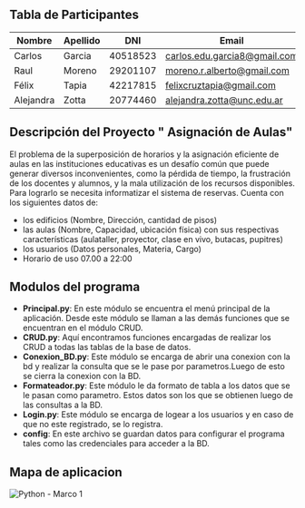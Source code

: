 ## Tabla de Participantes

| Nombre | Apellido | DNI | Email | Link_Git_Hub |
|---|---|---|---|---|
| Carlos | Garcia | 40518523 | carlos.edu.garcia8@gmail.com | https://github.com/douglasg14b |
| Raul | Moreno | 29201107 | moreno.r.alberto@gmail.com | https://github.com/morenoh149 |
| Félix | Tapia | 42217815 | felixcruztapia@gmail.com | https://github.com/FelixCBA/Ejercicio_de_clase.git |
| Alejandra | Zotta | 20774460 | alejandra.zotta@unc.edu.ar | https://github.com/alejandrazotta |

## Descripción del Proyecto " Asignación de Aulas"
El problema de la superposición de horarios y la asignación eficiente de aulas en las instituciones educativas es un desafío común que puede generar diversos inconvenientes, como la pérdida de tiempo, la frustración de los docentes y alumnos, y la mala utilización de los recursos disponibles. 
Para lograrlo  se necesita informatizar el sistema de reservas. Cuenta con los siguientes  datos de:
* los edificios (Nombre, Dirección, cantidad de pisos)
* las aulas (Nombre, Capacidad, ubicación física) con sus respectivas características (aulataller, proyector, clase en vivo, butacas, pupitres)
* los usuarios (Datos personales, Materia, Cargo)
* Horario de uso 07.00 a 22:00

## Modulos del programa

* **Principal.py**: En este módulo se encuentra el menú principal de la aplicación. Desde este módulo se llaman a las demás funciones que se encuentran en el módulo CRUD.
* **CRUD.py**: Aquí encontramos funciones encargadas de realizar los CRUD a todas las tablas de la base de datos.
* **Conexion_BD.py**: Este módulo se encarga de abrir una conexion con la bd y realizar la consulta que se le pase por parametros.Luego de esto se cierra la conexion con la                        BD.
* **Formateador.py**: Este módulo le da formato de tabla a los datos que se le pasan como parametro. Estos datos son los que se obtienen luego de las consultas a la BD.
* **Login.py**: Este módulo se encarga de logear a los usuarios y en caso de que no este registrado, se lo registra.
* **config**: En este archivo se guardan datos para configurar el programa tales como las credenciales para acceder a la BD.

## Mapa de aplicacion
![Python - Marco 1](https://github.com/carlosg14/Proyecto-integrados/assets/169003565/138303a1-01e9-4a5b-b495-7d2cc1447e95)


  
